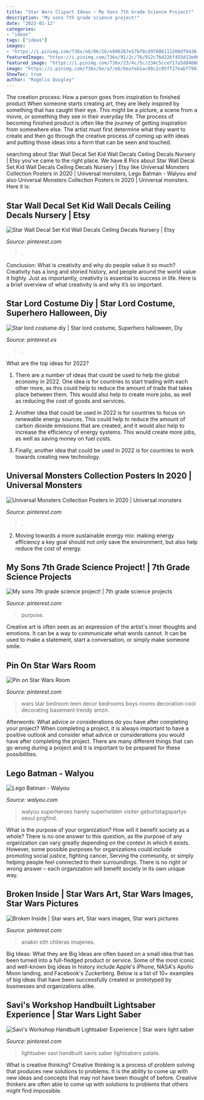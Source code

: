```yaml
---
title: "Star Wars Clipart Ideas ~ My Sons 7th Grade Science Project!"
description: "My sons 7th grade science project!"
date: "2023-01-12"
categories:
- "ideas"
tags: ["ideas"]
images:
- "https://i.pinimg.com/736x/e8/06/26/e806267e57bf0cd97808111200df0438.jpg"
featuredImage: "https://i.pinimg.com/736x/91/2c/76/912c76d226f455d13e0698c826ca5a91.jpg"
featured_image: "https://i.pinimg.com/736x/23/4c/5c/234c5ccef17a5d040802731ee53ee0af.jpg"
image: "https://i.pinimg.com/736x/be/a7/eb/bea7eb1ac88c2c05ff27eabf79635b24.jpg"
ShowToc: true
author: "Rogelio Quigley"
---
```



The creation process: How a person goes from inspiration to finished product
When someone starts creating art, they are likely inspired by something that has caught their eye. This might be a picture, a scene from a movie, or something they see in their everyday life. The process of becoming finished product is often like the journey of getting inspiration from somewhere else. The artist must first determine what they want to create and then go through the creative process of coming up with ideas and putting those ideas into a form that can be seen and touched.

	

		
searching about Star Wall Decal Set Kid Wall Decals Ceiling Decals Nursery | Etsy you've came to the right place. We have 8 Pics about Star Wall Decal Set Kid Wall Decals Ceiling Decals Nursery | Etsy like Universal Monsters Collection Posters in 2020 | Universal monsters, Lego Batman - Walyou and also Universal Monsters Collection Posters in 2020 | Universal monsters. Here it is:
		
    
## Star Wall Decal Set Kid Wall Decals Ceiling Decals Nursery | Etsy

<img loading=lazy src="https://i.pinimg.com/736x/be/a7/eb/bea7eb1ac88c2c05ff27eabf79635b24.jpg" onerror="this.onerror=null;this.src='https://tse1.mm.bing.net/th?id=OIP.8hrjBAF-5P0vB3QZIRLx3AHaLH&amp;pid=15.1';" alt="Star Wall Decal Set Kid Wall Decals Ceiling Decals Nursery | Etsy">

_Source: pinterest.com_

>. 

	

Conclusion: What is creativity and why do people value it so much?
Creativity has a long and storied history, and people around the world value it highly. Just as importantly, creativity is essential to success in life. Here is a brief overview of what creativity is and why it’s so important.

    
## Star Lord Costume Diy | Star Lord Costume, Superhero Halloween, Diy

<img loading=lazy src="https://i.pinimg.com/736x/da/25/36/da25367ae44cf13312672449dbe6e43e.jpg" onerror="this.onerror=null;this.src='https://tse2.mm.bing.net/th?id=OIP.QtAA6kcKKwPWfLb2PqgmXQHaJ3&amp;pid=15.1';" alt="Star lord costume diy | Star lord costume, Superhero halloween, Diy">

_Source: pinterest.es_

>. 

	

What are the top ideas for 2022?
1. There are a number of ideas that could be used to help the global economy in 2022. One idea is for countries to start trading with each other more, as this could help to reduce the amount of trade that takes place between them. This would also help to create more jobs, as well as reducing the cost of goods and services.
2. Another idea that could be used in 2022 is for countries to focus on renewable energy sources. This could help to reduce the amount of carbon dioxide emissions that are created, and it would also help to increase the efficiency of energy systems. This would create more jobs, as well as saving money on fuel costs.

3. Finally, another idea that could be used in 2022 is for countries to work towards creating new technology.

    
## Universal Monsters Collection Posters In 2020 | Universal Monsters

<img loading=lazy src="https://i.pinimg.com/736x/e8/06/26/e806267e57bf0cd97808111200df0438.jpg" onerror="this.onerror=null;this.src='https://tse2.mm.bing.net/th?id=OIP.-uRu_2HGw4vhquLNd7je5QHaLH&amp;pid=15.1';" alt="Universal Monsters Collection Posters in 2020 | Universal monsters">

_Source: pinterest.com_

>. 

	

2. Moving towards a more sustainable energy mix: making energy efficiency a key goal should not only save the environment, but also help reduce the cost of energy.

    
## My Sons 7th Grade Science Project! | 7th Grade Science Projects

<img loading=lazy src="https://i.pinimg.com/736x/ee/69/b0/ee69b0a7701db8e9356d58fc93ca60dc.jpg" onerror="this.onerror=null;this.src='https://tse3.mm.bing.net/th?id=OIP.AlGJRJw9uSGxiX8Y8FxECgHaJ3&amp;pid=15.1';" alt="My sons 7th grade science project! | 7th grade science projects">

_Source: pinterest.com_

>purpose. 

	

Creative art is often seen as an expression of the artist's inner thoughts and emotions. It can be a way to communicate what words cannot. It can be used to make a statement, start a conversation, or simply make someone smile.

    
## Pin On Star Wars Room

<img loading=lazy src="https://i.pinimg.com/736x/23/4c/5c/234c5ccef17a5d040802731ee53ee0af.jpg" onerror="this.onerror=null;this.src='https://tse3.mm.bing.net/th?id=OIP.nWaaHTpUmiurSF50p4QZwwHaLH&amp;pid=15.1';" alt="Pin on Star Wars Room">

_Source: pinterest.com_

>wars star bedroom teen decor bedrooms boys rooms decoration cool decorating basement trendy amzn. 

	

Afterwords: What advice or considerations do you have after completing your project?
When completing a project, it is always important to have a positive outlook and consider what advice or considerations you would have after completing the project. There are many different things that can go wrong during a project and it is important to be prepared for these possibilities.

    
## Lego Batman - Walyou

<img loading=lazy src="https://walyou.com/wp-content/uploads/2013/03/Lego-Batman-e1363190559867.png" onerror="this.onerror=null;this.src='https://tse1.mm.bing.net/th?id=OIP.KvbpSq0YQTm1t38OT8-PRgHaLU&amp;pid=15.1';" alt="Lego Batman - Walyou">

_Source: walyou.com_

>walyou superheroes harely superhelden visiter geburtstagspartys seoul pngfind. 

	

What is the purpose of your organization? How will it benefit society as a whole?
There is no one answer to this question, as the purpose of any organization can vary greatly depending on the context in which it exists. However, some possible purposes for organizations could include promoting social justice, fighting cancer, Serving the community, or simply helping people feel connected to their surroundings. There is no right or wrong answer – each organization will benefit society in its own unique way.

    
## Broken Inside | Star Wars Art, Star Wars Images, Star Wars Pictures

<img loading=lazy src="https://i.pinimg.com/736x/c6/28/8a/c6288af502eaef62432487ad77dcaf10.jpg" onerror="this.onerror=null;this.src='https://tse1.mm.bing.net/th?id=OIP.YcB9rnyf1sojT9CcDlhtBwHaNN&amp;pid=15.1';" alt="Broken Inside | Star wars art, Star wars images, Star wars pictures">

_Source: pinterest.com_

>anakin sith chileras imajenes. 

	

Big Ideas: What they are
Big Ideas are often based on a small idea that has been turned into a full-fledged product or service. Some of the most iconic and well-known big ideas in history include Apple's iPhone, NASA's Apollo Moon landing, and Facebook's Zuckerberg. 
Below is a list of 10+ examples of big ideas that have been successfully created or prototyped by businesses and organizations alike.

    
## Savi&#039;s Workshop Handbuilt Lightsaber Experience | Star Wars Light Saber

<img loading=lazy src="https://i.pinimg.com/736x/91/2c/76/912c76d226f455d13e0698c826ca5a91.jpg" onerror="this.onerror=null;this.src='https://tse3.mm.bing.net/th?id=OIP.9VLdF682PagrA3rZwqKQhwHaKt&amp;pid=15.1';" alt="Savi&#039;s Workshop Handbuilt Lightsaber Experience | Star wars light saber">

_Source: pinterest.com_

>lightsaber savi handbuilt savis saber lightsabers palate. 

	

What is creative thinking?
Creative thinking is a process of problem solving that produces new solutions to problems. It is the ability to come up with new ideas and concepts that may not have been thought of before. Creative thinkers are often able to come up with solutions to problems that others might find impossible.

